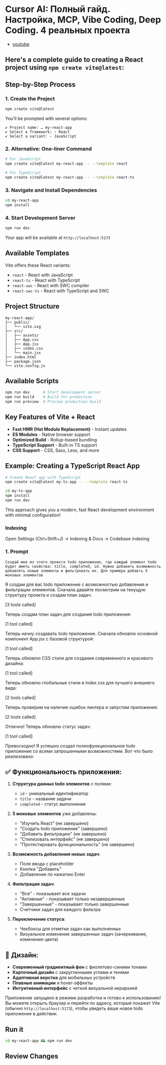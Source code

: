 # Cursor AI: Полный гайд. Настройка, MCP, Vibe Coding, Deep Coding. 4 реальных проекта

- [youtube](https://www.youtube.com/watch?v=vBEpOuTDgWc)
 
## Here's a complete guide to creating a React project using `npm create vite@latest`:

## Step-by-Step Process

### 1. Create the Project
```bash
npm create vite@latest
```

You'll be prompted with several options:

```
✔ Project name: … my-react-app
✔ Select a framework: › React
✔ Select a variant: › JavaScript
```

### 2. Alternative: One-liner Command
```bash
# For JavaScript
npm create vite@latest my-react-app -- --template react

# For TypeScript
npm create vite@latest my-react-app -- --template react-ts
```

### 3. Navigate and Install Dependencies
```bash
cd my-react-app
npm install
```

### 4. Start Development Server
```bash
npm run dev
```

Your app will be available at `http://localhost:5173`

## Available Templates

Vite offers these React variants:
- `react` - React with JavaScript
- `react-ts` - React with TypeScript
- `react-swc` - React with SWC compiler
- `react-swc-ts` - React with TypeScript and SWC

## Project Structure

```
my-react-app/
├── public/
│   └── vite.svg
├── src/
│   ├── assets/
│   ├── App.css
│   ├── App.jsx
│   ├── index.css
│   └── main.jsx
├── index.html
├── package.json
└── vite.config.js
```

## Available Scripts

```bash
npm run dev      # Start development server
npm run build    # Build for production
npm run preview  # Preview production build
```

## Key Features of Vite + React

- **Fast HMR (Hot Module Replacement)** - Instant updates
- **ES Modules** - Native browser support
- **Optimized Build** - Rollup-based bundling
- **TypeScript Support** - Built-in TS support
- **CSS Support** - CSS, Sass, Less, and more

## Example: Creating a TypeScript React App

```bash
# Create React app with TypeScript
npm create vite@latest my-ts-app -- --template react-ts

cd my-ts-app
npm install
npm run dev
```

This approach gives you a modern, fast React development environment with minimal configuration!













### Indexing
Open Settings (Ctrl+Shift+J) -> Indexing & Docs -> Codebase indexing


### 1. Prompt 
```
Создай мне из этого проекта todo приложение, где каждый элемент todo будет иметь свойства: title, completed, id. Нужно добавить возможность
добавлять новые элементы и фильтровать их. Для примера добавть 5 моковых элементов
```

Я создам для вас todo приложение с возможностью добавления и фильтрации элементов. Сначала давайте посмотрим на текущую структуру проекта и создам план задач.


[3 tools called]

Теперь создам план задач для создания todo приложения:


[1 tool called]

Теперь начну создавать todo приложение. Сначала обновлю основной компонент App.jsx с базовой структурой:


[1 tool called]

Теперь обновлю CSS стили для создания современного и красивого дизайна:


[1 tool called]

Теперь обновлю глобальные стили в index.css для лучшего внешнего вида:


[2 tools called]

Теперь проверим на наличие ошибок линтера и запустим приложение:


[2 tools called]

Отлично! Теперь обновлю статус задач:


[1 tool called]

Превосходно! Я успешно создал полнофункциональное todo приложение со всеми запрошенными возможностями. Вот что было реализовано:

## ✅ Функциональность приложения:

1. **Структура данных todo элементов** с полями:
   - `id` - уникальный идентификатор
   - `title` - название задачи
   - `completed` - статус выполнения

2. **5 моковых элементов** уже добавлены:
   - "Изучить React" (не завершено)
   - "Создать todo приложение" (завершено)
   - "Добавить фильтрацию" (не завершено)
   - "Стилизовать интерфейс" (не завершено)
   - "Протестировать функциональность" (не завершено)

3. **Возможность добавления новых задач**:
   - Поле ввода с placeholder
   - Кнопка "Добавить"
   - Добавление по нажатию Enter

4. **Фильтрация задач**:
   - "Все" - показывает все задачи
   - "Активные" - показывает только незавершенные
   - "Завершенные" - показывает только завершенные
   - Счетчики задач для каждого фильтра

5. **Переключение статуса**:
   - Чекбоксы для отметки задач как выполненных
   - Визуальное изменение завершенных задач (зачеркивание, изменение цвета)

## 🎨 Дизайн:

- **Современный градиентный фон** с фиолетово-синими тонами
- **Карточный дизайн** с закругленными углами и тенями
- **Адаптивная верстка** для мобильных устройств
- **Плавные анимации** и hover-эффекты
- **Интуитивный интерфейс** с четкой визуальной иерархией

Приложение запущено в режиме разработки и готово к использованию! Вы можете открыть браузер и перейти по адресу, который покажет Vite (обычно `http://localhost:5173`), чтобы увидеть ваше новое todo приложение в действии.


## Run it

```sh
cd my-react-app && npm run dev
```

## Review Changes